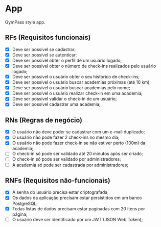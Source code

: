 # App
 
 GymPass style app.
 
 ## RFs (Requisitos funcionais)
 
 - [x] Deve ser possível se cadastrar;
 - [x] Deve ser possível se autenticar;
 - [x] Deve ser possível obter o perfil de um usuário logado;
 - [x] Deve ser possível obter o número de check-ins realizados pelo usuário logado;
 - [x] Deve ser possível o usuário obter o seu histórico de check-ins;
 - [x] Deve ser possível o usuário buscar academias próximas (até 10 km);
 - [x] Deve ser possível o usuário buscar academias pelo nome;
 - [x] Deve ser possível o usuário realizar check-in em uma academia;
 - [x] Deve ser possível validar o check-in de um usuário;
 - [x] Deve ser possível cadastrar uma academia;
 
 ## RNs (Regras de negócio)
 
 - [x] O usuário não deve poder se cadastrar com um e-mail duplicado;
 - [x] O usuário não pode fazer 2 check-ins no mesmo dia;
 - [x] O usuário não pode fazer check-in se não estiver perto (100m) da academia;
 - [ ] O check-in só pode ser validado até 20 minutos após ser criado;
 - [ ] O check-in só pode ser validado por administradores;
 - [ ] A academia só pode ser cadastrada por administradores;
 
 ## RNFs (Requisitos não-funcionais)
 
 - [x] A senha do usuário precisa estar criptografada;
 - [x] Os dados da aplicação precisam estar persistidos em um banco PostgreSQL;
 - [x] Todas listas de dados precisam estar paginadas com 20 itens por página;
 - [ ] O usuário deve ser identificado por um JWT (JSON Web Token);
